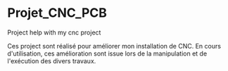 # Projet_CNC_PCB
Project help with my cnc project

Ces project sont réalisé pour améliorer mon installation de CNC. En cours d'utilisation, ces amélioration sont issue lors de la manipulation et de l'exécution des divers travaux.
